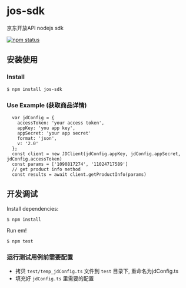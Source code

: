 # jos-sdk
京东开放API nodejs sdk

[![npm status](https://nodei.co/npm/jos-sdk.svg?downloads=true&stars=true&downloadRank=true)](https://www.npmjs.com/package/jos-sdk)

## 安装使用

### Install

```
$ npm install jos-sdk
```

### Use Example (获取商品详情)

```
  var jdConfig = {
    accessToken: 'your access token',
    appKey: 'you app key',
    appSecret: 'your app secret'
    format: 'json',
    v: '2.0'
  };
  const client = new JDClient(jdConfig.appKey, jdConfig.appSecret, jdConfig.accessToken)
  const params = ['1090817274', '11024717589']
  // get product info method
  const results = await client.getProductInfo(params)
```

## 开发调试

Install dependencies:

```shell
$ npm install
```
Run em!

```shell
$ npm test
```

### 运行测试用例前需要配置
- 拷贝 ``` test/temp_jdConfig.ts ``` 文件到 ``` test ``` 目录下, 重命名为jdConfig.ts
- 填充好 ``` jdConfig.ts ``` 里需要的配置
